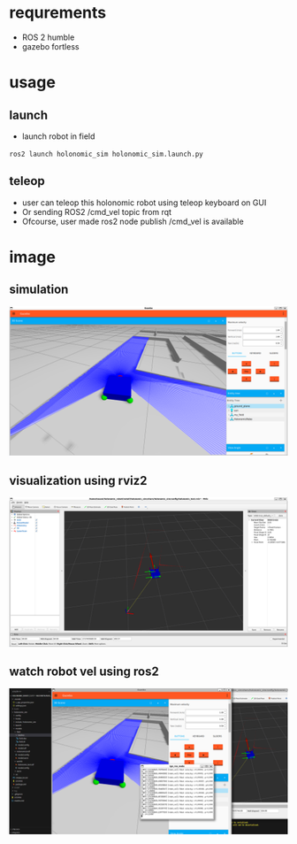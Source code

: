 # requrements
- ROS 2 humble
- gazebo fortless

# usage
## launch
- launch robot in field

`ros2 launch holonomic_sim holonomic_sim.launch.py`

## teleop
- user can teleop this holonomic robot using teleop keyboard on GUI
- Or sending ROS2 /cmd_vel topic from rqt
- Ofcourse, user made ros2 node publish /cmd_vel is available

# image
## simulation
![alt text](https://github.com/OsawaKousei/holonomic_robot/blob/main/img/sim_img.png)
## visualization using rviz2
![alt text](https://github.com/OsawaKousei/holonomic_robot/blob/main/img/rviz2_img.png)
## watch robot vel using ros2
![alt text](https://github.com/OsawaKousei/holonomic_robot/blob/main/img/total_img.png)
